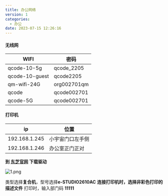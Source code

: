```yaml
---
title: 办公网络
version: 1
categories:
  - 办公
date: 2023-07-15 12:26:16
---
```

#### 无线网
| WIFI   | 密码             |
|--------|------------------|
| qcode-10-5g | qcode_2205 |
| qcode-10-guest | qcode2205 |
| qm-wifi-24G | org002701qm |
| qcode | qcode002701 |
| qcode-5G | qcode002701 |

#### 打印机
| ip  | 位置 |
|--------|-------------------|
| 192.168.1.245 | 小宇宙门口左手侧 |
| 192.168.1.246 | 办公室正门正对 |

**到 [东芝官网](https://www.toshiba-tec.com.cn/Service/driver-download.aspx) 下载驱动**

![1.png](/img/办公网络/1.png)

类型选择**复合机**，型号选择**e-STUDIO2610AC**
**连接打印机时，选择非彩色打印的描述文件**
打印时，输入部门码 **11111**


